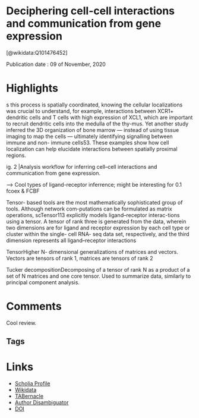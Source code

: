 
Deciphering cell-cell interactions and communication from gene expression
=========================================================================
  
  [@wikidata:Q101476452]  
  
Publication date : 09 of November, 2020  

# Highlights

s this process is spatially coordinated, knowing the cellular localizations was crucial to understand, for example, interactions between XCR1+ dendritic cells and T cells with high expression of XCL1, which are important to recruit dendritic cells into the medulla of the thy-mus. Yet another study inferred the 3D organization of bone marrow — instead of using tissue imaging to map the cells — ultimately identifying signalling between immune and non- immune cells53. These examples show how cell localization can help elucidate interactions between spatially proximal regions.

ig. 2 |Analysis workflow for inferring cell–cell interactions and communication from gene expression.

--> Cool types of ligand-receptor inferrence; might be interesting for 0.1 fcoex & FCBF

Tensor-   based  tools  are  the  most  mathematically  sophisticated group of tools. Although network com-putations  can  be  formulated  as  matrix  operations,  scTensor113 explicitly models ligand–receptor interac-tions using a tensor. A tensor of rank three is generated from the data, wherein two dimensions are for ligand and receptor expression by each cell type or cluster within the single- cell RNA- seq data set, respectively, and the third dimension represents all ligand–receptor interactions

TensorHigher N- dimensional generalizations of matrices and vectors. Vectors are tensors of rank 1, matrices are tensors of rank 2

Tucker decompositionDecomposing of a tensor of rank N as a product of a set of N matrices and one core tensor. Used to summarize data, similarly to principal component analysis.


# Comments

Cool review.

## Tags

# Links
  
 * [Scholia Profile](https://scholia.toolforge.org/work/Q101476452)  
 * [Wikidata](https://www.wikidata.org/wiki/Q101476452)  
 * [TABernacle](https://tabernacle.toolforge.org/?#/tab/manual/Q101476452/P921%3BP4510)  
 * [Author Disambiguator](https://author-disambiguator.toolforge.org/work_item_oauth.php?id=Q101476452&batch_id=&match=1&author_list_id=&doit=Get+author+links+for+work)  
 * [DOI](https://doi.org/10.1038/S41576-020-00292-X)  
